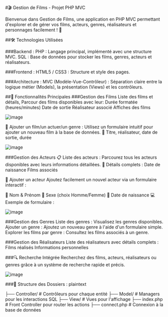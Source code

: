 #🎬 Gestion de Films - Projet PHP MVC

Bienvenue dans Gestion de Films, une application en PHP MVC permettant d'explorer et de gérer vos films, acteurs, genres, réalisateurs et personnages facilement ! 🎥

##🛠️ Technologies Utilisées

###Backend :
PHP : Langage principal, implémenté avec une structure MVC.
SQL : Base de données pour stocker les films, genres, acteurs et réalisateurs.

###Frontend :
HTML5 / CSS3 : Structure et style des pages.

###Architecture :
MVC (Modèle-Vue-Contrôleur) : Séparation claire entre la logique métier (Models), la présentation (Views) et les contrôleurs.


##🚀 Fonctionnalités Principales
###Gestion des Films
     Liste des films et détails, Parcour des films disponibles avec leur:
     Durée formatée (heures/minutes)
     Date de sortie
     Réalisateur associé
     Affiches des films
     
![image](https://github.com/user-attachments/assets/9316692e-45c5-4d43-b618-70c9b330f80b)

📝 Ajouter un film/un actuer/un genre : Utilisez un formulaire intuitif pour ajouter un nouveau film à la base de données.
🎥 Titre, réalisateur, date de sortie, durée

![image](https://github.com/user-attachments/assets/265f6bd7-126f-4f69-9bee-618292602f26)


 ###Gestion des Acteurs
📋 Liste des acteurs : Parcourez tous les acteurs disponibles avec leurs informations détaillées.
🔎 Détails complets :
   Date de naissance
   Films associés
  
📝 Ajouter un acteur
Ajoutez facilement un nouvel acteur via un formulaire interactif :

🧾 Nom & Prénom
🚻 Sexe (choix Homme/Femme)
📅 Date de naissance
💻 Exemple de formulaire :

![image](https://github.com/user-attachments/assets/ed7d59e3-aa59-4da9-b123-bff39ca9602a)


###Gestion des Genres
   Liste des genres : Visualisez les genres disponibles.
   Ajouter un genre : Ajoutez un nouveau genre à l'aide d'un formulaire simple.
   Explorer les films par genre : Consultez les films associés à un genre.
   
###Gestion des Réalisateurs
   Liste des réalisateurs avec détails complets :
   Films réalisés
   Informations personnelles
  
###🔍 Recherche Intégrée
   Recherchez des films, acteurs, réalisateurs ou genres grâce à un système de recherche rapide et précis.

![image](https://github.com/user-attachments/assets/6f6cec83-4ee7-4674-bcb9-4144ada60107)

###📂 Structure des Dossiers :
plaintext

├── Controller/        # Contrôleurs pour chaque entité
├── Model/             # Managers pour les interactions SQL
├── View/              # Vues pour l'affichage
├── index.php          # Front Controller pour router les actions
├── connect.php        # Connexion à la base de données


